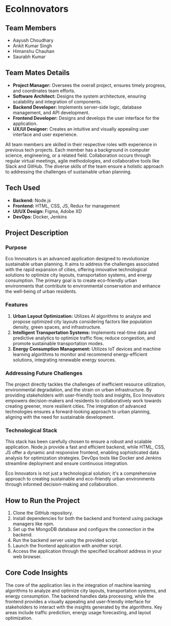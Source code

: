 # EcoInnovators

## Team Members
- Aayush Choudhary
- Ankit Kumar Singh
- Himanshu Chauhan
- Saurabh Kumar

## Team Mates Details
- **Project Manager:** Oversees the overall project, ensures timely progress, and coordinates team efforts.
- **Software Architect:** Designs the system architecture, ensuring scalability and integration of components.
- **Backend Developer:** Implements server-side logic, database management, and API development.
- **Frontend Developer:** Designs and develops the user interface for the application.
- **UX/UI Designer:** Creates an intuitive and visually appealing user interface and user experience.

All team members are skilled in their respective roles with experience in previous tech projects. Each member has a background in computer science, engineering, or a related field. Collaboration occurs through regular virtual meetings, agile methodologies, and collaborative tools like Slack and GitHub. The diverse skills of the team ensure a holistic approach to addressing the challenges of sustainable urban planning.

## Tech Used
- **Backend:** Node.js
- **Frontend:** HTML, CSS, JS, Redux for management
- **UI/UX Design:** Figma, Adobe XD
- **DevOps:** Docker, Jenkins

## Project Description

### Purpose
Eco Innovators is an advanced application designed to revolutionize sustainable urban planning. It aims to address the challenges associated with the rapid expansion of cities, offering innovative technological solutions to optimize city layouts, transportation systems, and energy consumption. The primary goal is to create eco-friendly urban environments that contribute to environmental conservation and enhance the well-being of urban residents.

### Features
1. **Urban Layout Optimization:** Utilizes AI algorithms to analyze and propose optimized city layouts considering factors like population density, green spaces, and infrastructure.
2. **Intelligent Transportation Systems:** Implements real-time data and predictive analytics to optimize traffic flow, reduce congestion, and promote sustainable transportation modes.
3. **Energy Consumption Management:** Utilizes IoT devices and machine learning algorithms to monitor and recommend energy-efficient solutions, integrating renewable energy sources.

### Addressing Future Challenges
The project directly tackles the challenges of inefficient resource utilization, environmental degradation, and the strain on urban infrastructure. By providing stakeholders with user-friendly tools and insights, Eco Innovators empowers decision-makers and residents to collaboratively work towards creating greener, more resilient cities. The integration of advanced technologies ensures a forward-looking approach to urban planning, aligning with the need for sustainable development.

### Technological Stack
This stack has been carefully chosen to ensure a robust and scalable application. Node.js provide a fast and efficient backend, while HTML, CSS, JS offer a dynamic and responsive frontend, enabling sophisticated data analysis for optimization strategies. DevOps tools like Docker and Jenkins streamline deployment and ensure continuous integration.

Eco Innovators is not just a technological solution; it's a comprehensive approach to creating sustainable and eco-friendly urban environments through informed decision-making and collaboration.

## How to Run the Project
1. Clone the GitHub repository.
2. Install dependencies for both the backend and frontend using package managers like npm.
3. Set up the MongoDB database and configure the connection in the backend.
4. Run the backend server using the provided script.
5. Launch the frontend application with another script.
6. Access the application through the specified localhost address in your web browser.

## Core Code Insights
The core of the application lies in the integration of machine learning algorithms to analyze and optimize city layouts, transportation systems, and energy consumption. The backend handles data processing, while the frontend provides a visually appealing and user-friendly interface for stakeholders to interact with the insights generated by the algorithms. Key areas include traffic prediction, energy usage forecasting, and layout optimization.
